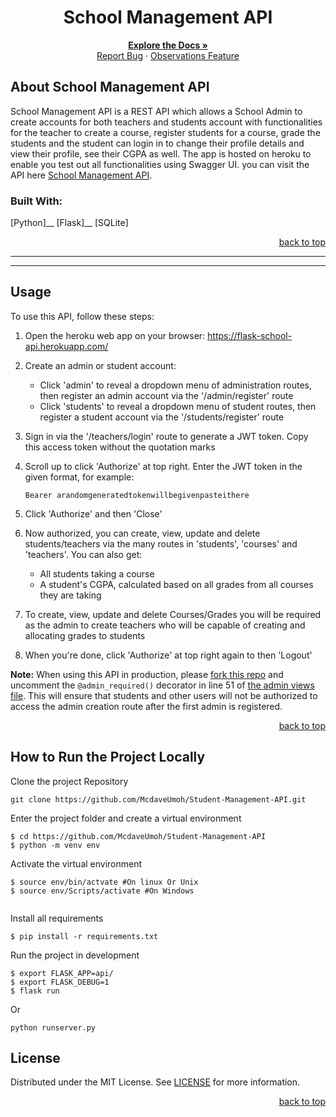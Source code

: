 <a name="readme-top"></a>

<!-- Project Name -->
<div align="center">
  <h1>School Management API</h1>
</div>

<div>
  <p align="center">
    <a href="https://github.com/McdaveUmoh/Student-Management-API#readme"><strong>Explore the Docs »</strong></a>
    <br />
    <a href="https://github.com/McdaveUmoh/Student-Management-API/issues">Report Bug</a>
    ·
    <a href="https://github.com/McdaveUmoh/Student-Management-API/issues">Observations Feature</a>
  </p>
</div>


<!-- About the Project -->
## About School Management API

 School Management API is a REST API which allows a School Admin to create accounts for both teachers and students account with functionalities for the teacher to create a course, register students for a course, grade the students and the student can login in to change their profile details and view their profile, see their CGPA as well. The app is hosted on heroku to enable you test out all functionalities using Swagger UI. you can visit the API here <a href="https://flask-school-api.herokuapp.com">School Management API</a>.

### Built With:

[Python]__
[Flask]__
[SQLite]

<p align="right"><a href="#readme-top">back to top</a></p>

---

---

<!-- GETTING STARTED -->
## Usage

To use this API, follow these steps:

1. Open the heroku web app on your browser: https://flask-school-api.herokuapp.com/

2. Create an admin or student account:
    - Click 'admin' to reveal a dropdown menu of administration routes, then register an admin account via the '/admin/register' route
    - Click 'students' to reveal a dropdown menu of student routes, then register a student account via the '/students/register' route

3. Sign in via the '/teachers/login' route to generate a JWT token. Copy this access token without the quotation marks

4. Scroll up to click 'Authorize' at top right. Enter the JWT token in the given format, for example:
   ```
   Bearer arandomgeneratedtokenwillbegivenpasteithere
   ```

5. Click 'Authorize' and then 'Close'

6. Now authorized, you can create, view, update and delete students/teachers via the many routes in 'students', 'courses' and 'teachers'. You can also get:
    - All students taking a course
    - A student's CGPA, calculated based on all grades from all courses they are taking

7. To create, view, update and delete Courses/Grades you will be required as the admin to create teachers who will be capable of creating and allocating grades to students

8. When you're done, click 'Authorize' at top right again to then 'Logout'

**Note:** When using this API in production, please [fork this repo](https://github.com/McdaveUmoh/Student-Management-API) and uncomment the `@admin_required()` decorator in line 51 of [the admin views file](https://github.com/McdaveUmoh/Student-Management-API/blob/main/api/admin/views.py). This will ensure that students and other users will not be authorized to access the admin creation route after the first admin is registered.

<p align="right"><a href="#readme-top">back to top</a></p>


## How to Run the Project Locally

Clone the project Repository
```
git clone https://github.com/McdaveUmoh/Student-Management-API.git
```

Enter the project folder and create a virtual environment
``` 
$ cd https://github.com/McdaveUmoh/Student-Management-API
$ python -m venv env 
```

Activate the virtual environment
``` 
$ source env/bin/actvate #On linux Or Unix
$ source env/Scripts/activate #On Windows 
 
```

Install all requirements

```
$ pip install -r requirements.txt
```

Run the project in development
```
$ export FLASK_APP=api/
$ export FLASK_DEBUG=1
$ flask run
```
Or 
``` 
python runserver.py
``` 

<!-- License -->
## License

Distributed under the MIT License. See <a href="https://github.com/McdaveUmoh/Student-Management-API/blob/main/LICENSE">LICENSE</a> for more information.

<p align="right"><a href="#readme-top">back to top</a></p>
